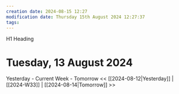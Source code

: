 ```yaml
---
creation date: 2024-08-15 12:27
modification date: Thursday 15th August 2024 12:27:37
tags:
---
```

H1 Heading
# Tuesday, 13 August 2024

Yesterday - Current Week - Tomorrow
<< [[2024-08-12|Yesterday]] | [[2024-W33]] | [[2024-08-14|Tomorrow]] >>